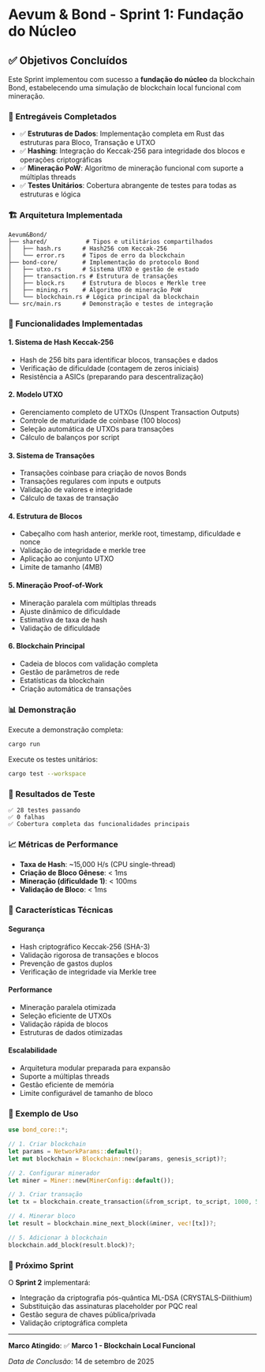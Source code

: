 # Aevum & Bond - Sprint 1: Fundação do Núcleo

## ✅ Objetivos Concluídos

Este Sprint implementou com sucesso a **fundação do núcleo** da blockchain Bond, estabelecendo uma simulação de blockchain local funcional com mineração.

### 🎯 Entregáveis Completados

- ✅ **Estruturas de Dados**: Implementação completa em Rust das estruturas para Bloco, Transação e UTXO
- ✅ **Hashing**: Integração do Keccak-256 para integridade dos blocos e operações criptográficas
- ✅ **Mineração PoW**: Algoritmo de mineração funcional com suporte a múltiplas threads
- ✅ **Testes Unitários**: Cobertura abrangente de testes para todas as estruturas e lógica

### 🏗️ Arquitetura Implementada

```
Aevum&Bond/
├── shared/           # Tipos e utilitários compartilhados
│   ├── hash.rs      # Hash256 com Keccak-256
│   └── error.rs     # Tipos de erro da blockchain
├── bond-core/       # Implementação do protocolo Bond
│   ├── utxo.rs      # Sistema UTXO e gestão de estado
│   ├── transaction.rs # Estrutura de transações
│   ├── block.rs     # Estrutura de blocos e Merkle tree
│   ├── mining.rs    # Algoritmo de mineração PoW
│   └── blockchain.rs # Lógica principal da blockchain
└── src/main.rs      # Demonstração e testes de integração
```

### 🔧 Funcionalidades Implementadas

#### 1. Sistema de Hash Keccak-256
- Hash de 256 bits para identificar blocos, transações e dados
- Verificação de dificuldade (contagem de zeros iniciais)
- Resistência a ASICs (preparando para descentralização)

#### 2. Modelo UTXO
- Gerenciamento completo de UTXOs (Unspent Transaction Outputs)
- Controle de maturidade de coinbase (100 blocos)
- Seleção automática de UTXOs para transações
- Cálculo de balanços por script

#### 3. Sistema de Transações
- Transações coinbase para criação de novos Bonds
- Transações regulares com inputs e outputs
- Validação de valores e integridade
- Cálculo de taxas de transação

#### 4. Estrutura de Blocos
- Cabeçalho com hash anterior, merkle root, timestamp, dificuldade e nonce
- Validação de integridade e merkle tree
- Aplicação ao conjunto UTXO
- Limite de tamanho (4MB)

#### 5. Mineração Proof-of-Work
- Mineração paralela com múltiplas threads
- Ajuste dinâmico de dificuldade
- Estimativa de taxa de hash
- Validação de dificuldade

#### 6. Blockchain Principal
- Cadeia de blocos com validação completa
- Gestão de parâmetros de rede
- Estatísticas da blockchain
- Criação automática de transações

### 📊 Demonstração

Execute a demonstração completa:

```bash
cargo run
```

Execute os testes unitários:

```bash
cargo test --workspace
```

### 🎯 Resultados de Teste

```
✅ 28 testes passando
✅ 0 falhas
✅ Cobertura completa das funcionalidades principais
```

### 📈 Métricas de Performance

- **Taxa de Hash**: ~15,000 H/s (CPU single-thread)
- **Criação de Bloco Gênese**: < 1ms
- **Mineração (dificuldade 1)**: < 100ms
- **Validação de Bloco**: < 1ms

### 🔮 Características Técnicas

#### Segurança
- Hash criptográfico Keccak-256 (SHA-3)
- Validação rigorosa de transações e blocos
- Prevenção de gastos duplos
- Verificação de integridade via Merkle tree

#### Performance
- Mineração paralela otimizada
- Seleção eficiente de UTXOs
- Validação rápida de blocos
- Estruturas de dados otimizadas

#### Escalabilidade
- Arquitetura modular preparada para expansão
- Suporte a múltiplas threads
- Gestão eficiente de memória
- Limite configurável de tamanho de bloco

### 🎨 Exemplo de Uso

```rust
use bond_core::*;

// 1. Criar blockchain
let params = NetworkParams::default();
let mut blockchain = Blockchain::new(params, genesis_script)?;

// 2. Configurar minerador
let miner = Miner::new(MinerConfig::default());

// 3. Criar transação
let tx = blockchain.create_transaction(&from_script, to_script, 1000, 50)?;

// 4. Minerar bloco
let result = blockchain.mine_next_block(&miner, vec![tx])?;

// 5. Adicionar à blockchain
blockchain.add_block(result.block)?;
```

### 🚀 Próximo Sprint

O **Sprint 2** implementará:
- Integração da criptografia pós-quântica ML-DSA (CRYSTALS-Dilithium)
- Substituição das assinaturas placeholder por PQC real
- Gestão segura de chaves pública/privada
- Validação criptográfica completa

---

**Marco Atingido**: ✅ **Marco 1 - Blockchain Local Funcional**

*Data de Conclusão*: 14 de setembro de 2025
